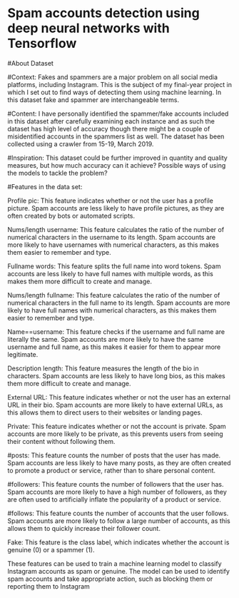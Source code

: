 # Spam accounts detection using deep neural networks with Tensorflow

#About Dataset

#Context:
Fakes and spammers are a major problem on all social media platforms, including Instagram.
This is the subject of my final-year project in which I set out to find ways of detecting them using machine learning.
In this dataset fake and spammer are interchangeable terms.

#Content:
I have personally identified the spammer/fake accounts included in this dataset after carefully examining each instance and as such the dataset has high level of accuracy though there might be a couple of misidentified accounts in the spammers list as well.
The dataset has been collected using a crawler from 15-19, March 2019.

#Inspiration:
This dataset could be further improved in quantity and quality measures, but how much accuracy can it achieve?
Possible ways of using the models to tackle the problem?



#Features in the data set:

Profile pic: This feature indicates whether or not the user has a profile picture. Spam accounts are less likely to have profile pictures, as they are often created by bots or automated scripts.

Nums/length username: This feature calculates the ratio of the number of numerical characters in the username to its length. Spam accounts are more likely to have usernames with numerical characters, as this makes them easier to remember and type.

Fullname words: This feature splits the full name into word tokens. Spam accounts are less likely to have full names with multiple words, as this makes them more difficult to create and manage.

Nums/length fullname: This feature calculates the ratio of the number of numerical characters in the full name to its length. Spam accounts are more likely to have full names with numerical characters, as this makes them easier to remember and type.

Name==username: This feature checks if the username and full name are literally the same. Spam accounts are more likely to have the same username and full name, as this makes it easier for them to appear more legitimate.

Description length: This feature measures the length of the bio in characters. Spam accounts are less likely to have long bios, as this makes them more difficult to create and manage.

External URL: This feature indicates whether or not the user has an external URL in their bio. Spam accounts are more likely to have external URLs, as this allows them to direct users to their websites or landing pages.

Private: This feature indicates whether or not the account is private. Spam accounts are more likely to be private, as this prevents users from seeing their content without following them.

#posts: This feature counts the number of posts that the user has made. Spam accounts are less likely to have many posts, as they are often created to promote a product or service, rather than to share personal content.

#followers: This feature counts the number of followers that the user has. Spam accounts are more likely to have a high number of followers, as they are often used to artificially inflate the popularity of a product or service.

#follows: This feature counts the number of accounts that the user follows. Spam accounts are more likely to follow a large number of accounts, as this allows them to quickly increase their follower count.

Fake: This feature is the class label, which indicates whether the account is genuine (0) or a spammer (1).

These features can be used to train a machine learning model to classify Instagram accounts as spam or genuine. The model can be used to identify spam accounts and take appropriate action, such as blocking them or reporting them to Instagram
